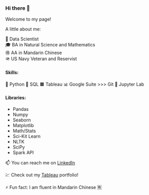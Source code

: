 ### Hi there 👋

Welcome to my page!

A little about me:


🌱 Data Scientist\
🎓 BA in Natural Science and Mathematics\
🉐 AA in Mandarin Chinese\
🪖 US Navy Veteran and Reservist

#### Skills:

🐍 Python 
🎈 SQL 
🟧 Tableau 
📊 Google Suite 
\>>> Git
📒 Jupyter Lab


#### Libraries:
  - Pandas
  - Numpy
  - Seaborn
  - Matplotlib
  - Math/Stats
  - Sci-Kit Learn
  - NLTK
  - SciPy
  - Spark API


📫 You can reach me on [LinkedIn](https://www.linkedin.com/in/desiree-mcelroy/)

💹 Check out my [Tableau](https://public.tableau.com/app/profile/desiree.mcelroy) portfolio!

⚡ Fun fact: I am fluent in Mandarin Chinese 🈶


<!--
**DesireeMcElroy/DesireeMcElroy** is a ✨ _special_ ✨ repository because its `README.md` (this file) appears on your GitHub profile.
-->
